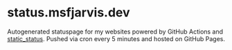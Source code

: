 # status.msfjarvis.dev

Autogenerated statuspage for my websites powered by GitHub Actions and [static_status](https://github.com/Cyclenerd/static_status). Pushed via cron every 5 minutes and hosted on GitHub Pages.
